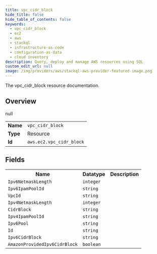 ```yaml
---
title: vpc_cidr_block
hide_title: false
hide_table_of_contents: false
keywords:
  - vpc_cidr_block
  - ec2
  - aws
  - stackql
  - infrastructure-as-code
  - configuration-as-data
  - cloud inventory
description: Query, deploy and manage AWS resources using SQL
custom_edit_url: null
image: /img/providers/aws/stackql-aws-provider-featured-image.png
---
```

The vpc_cidr_block resource documentation.

## Overview
<table><tbody>
<tr><td><b>Name</b></td><td><code>vpc_cidr_block</code></td></tr>
<tr><td><b>Type</b></td><td>Resource</td></tr>
null
<tr><td><b>Id</b></td><td><code>aws.ec2.vpc_cidr_block</code></td></tr>
</tbody></table>

## Fields
<table><tbody>
<tr><th>Name</th><th>Datatype</th><th>Description</th></tr>
<tr><td><code>Ipv6NetmaskLength</code></td><td><code>integer</code></td><td></td></tr><tr><td><code>Ipv6IpamPoolId</code></td><td><code>string</code></td><td></td></tr><tr><td><code>VpcId</code></td><td><code>string</code></td><td></td></tr><tr><td><code>Ipv4NetmaskLength</code></td><td><code>integer</code></td><td></td></tr><tr><td><code>CidrBlock</code></td><td><code>string</code></td><td></td></tr><tr><td><code>Ipv4IpamPoolId</code></td><td><code>string</code></td><td></td></tr><tr><td><code>Ipv6Pool</code></td><td><code>string</code></td><td></td></tr><tr><td><code>Id</code></td><td><code>string</code></td><td></td></tr><tr><td><code>Ipv6CidrBlock</code></td><td><code>string</code></td><td></td></tr><tr><td><code>AmazonProvidedIpv6CidrBlock</code></td><td><code>boolean</code></td><td></td></tr>
</tbody></table>